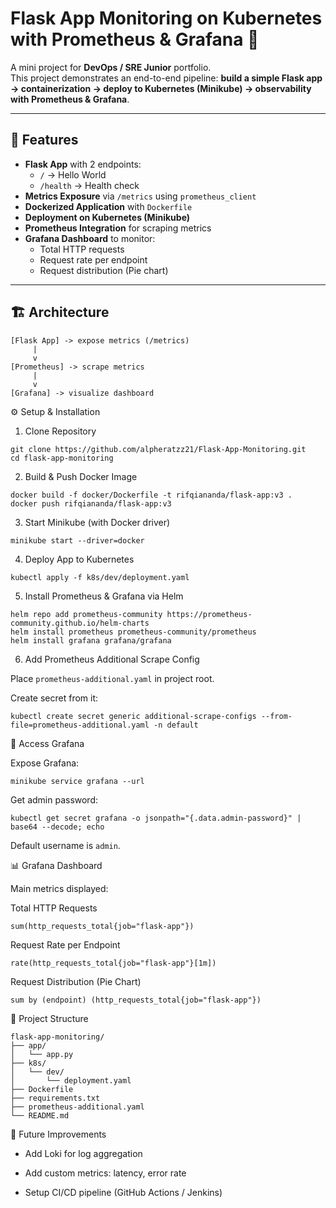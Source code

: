 # Flask App Monitoring on Kubernetes with Prometheus & Grafana 🚀

A mini project for **DevOps / SRE Junior** portfolio.  
This project demonstrates an end-to-end pipeline: **build a simple Flask app → containerization → deploy to Kubernetes (Minikube) → observability with Prometheus & Grafana**.

---

## 📌 Features
- **Flask App** with 2 endpoints:
  - `/` → Hello World  
  - `/health` → Health check
- **Metrics Exposure** via `/metrics` using `prometheus_client`
- **Dockerized Application** with `Dockerfile`
- **Deployment on Kubernetes (Minikube)**
- **Prometheus Integration** for scraping metrics
- **Grafana Dashboard** to monitor:
  - Total HTTP requests
  - Request rate per endpoint
  - Request distribution (Pie chart)

---

## 🏗️ Architecture

```plaintext
[Flask App] -> expose metrics (/metrics)
     |
     v
[Prometheus] -> scrape metrics
     |
     v
[Grafana] -> visualize dashboard
```

⚙️ Setup & Installation
1. Clone Repository
```
git clone https://github.com/alpheratzz21/Flask-App-Monitoring.git
cd flask-app-monitoring
```
2. Build & Push Docker Image
```
docker build -f docker/Dockerfile -t rifqiananda/flask-app:v3 .
docker push rifqiananda/flask-app:v3
```
3. Start Minikube (with Docker driver)
```
minikube start --driver=docker
```
4. Deploy App to Kubernetes
```
kubectl apply -f k8s/dev/deployment.yaml
```
5. Install Prometheus & Grafana via Helm
```
helm repo add prometheus-community https://prometheus-community.github.io/helm-charts
helm install prometheus prometheus-community/prometheus
helm install grafana grafana/grafana
```
6. Add Prometheus Additional Scrape Config

Place `prometheus-additional.yaml` in project root.

Create secret from it:
```
kubectl create secret generic additional-scrape-configs --from-file=prometheus-additional.yaml -n default
```
🔑 Access Grafana

Expose Grafana:
```
minikube service grafana --url
```

Get admin password:
```
kubectl get secret grafana -o jsonpath="{.data.admin-password}" | base64 --decode; echo
```

Default username is `admin`.

📊 Grafana Dashboard

Main metrics displayed:

Total HTTP Requests
```
sum(http_requests_total{job="flask-app"})
```

Request Rate per Endpoint
```
rate(http_requests_total{job="flask-app"}[1m])
```

Request Distribution (Pie Chart)
```
sum by (endpoint) (http_requests_total{job="flask-app"})
```



📂 Project Structure
````
flask-app-monitoring/
├── app/
│   └── app.py
├── k8s/
│   └── dev/
│       └── deployment.yaml
├── Dockerfile
├── requirements.txt
├── prometheus-additional.yaml
└── README.md
````
🚀 Future Improvements

- Add Loki for log aggregation

- Add custom metrics: latency, error rate

- Setup CI/CD pipeline (GitHub Actions / Jenkins)

